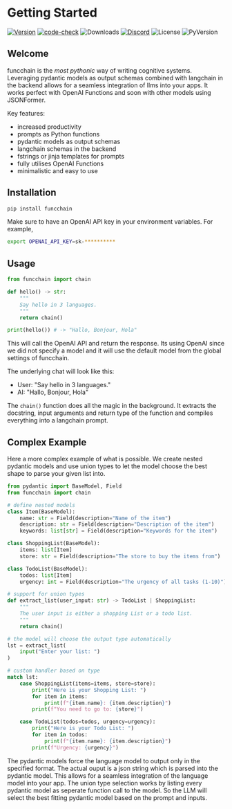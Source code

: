 # Getting Started

[![Version](https://badge.fury.io/py/funcchain.svg)](https://badge.fury.io/py/funcchain)
[![code-check](https://github.com/shroominic/funcchain/actions/workflows/code-check.yml/badge.svg)](https://github.com/shroominic/funcchain/actions/workflows/code-check.yml)
![Downloads](https://img.shields.io/pypi/dm/funcchain)
[![Discord](https://img.shields.io/discord/1192334452110659664?label=discord)](https://discord.gg/TrwWWMXdtR)
![License](https://img.shields.io/pypi/l/funcchain)
![PyVersion](https://img.shields.io/pypi/pyversions/funcchain)

## Welcome

funcchain is the *most pythonic* way of writing cognitive systems. Leveraging pydantic models as output schemas combined with langchain in the backend allows for a seamless integration of llms into your apps.
It works perfect with OpenAI Functions and soon with other models using JSONFormer.

Key features:

- increased productivity
- prompts as Python functions
- pydantic models as output schemas
- langchain schemas in the backend
- fstrings or jinja templates for prompts
- fully utilises OpenAI Functions
- minimalistic and easy to use

## Installation

```bash
pip install funcchain
```

Make sure to have an OpenAI API key in your environment variables. For example,

```bash
export OPENAI_API_KEY=sk-**********
```

## Usage

```python
from funcchain import chain

def hello() -> str:
    """
    Say hello in 3 languages.
    """
    return chain()

print(hello()) # -> "Hallo, Bonjour, Hola"
```

This will call the OpenAI API and return the response.
Its using OpenAI since we did not specify a model and it will use the default model from the global settings of funcchain.

The underlying chat will look like this:

- User: "Say hello in 3 languages."
- AI: "Hallo, Bonjour, Hola"

The `chain()` function does all the magic in the background. It extracts the docstring, input arguments and return type of the function and compiles everything into a langchain prompt.

## Complex Example

Here a more complex example of what is possible. We create nested pydantic models and use union types to let the model choose the best shape to parse your given list into.

```python
from pydantic import BaseModel, Field
from funcchain import chain

# define nested models
class Item(BaseModel):
    name: str = Field(description="Name of the item")
    description: str = Field(description="Description of the item")
    keywords: list[str] = Field(description="Keywords for the item")

class ShoppingList(BaseModel):
    items: list[Item]
    store: str = Field(description="The store to buy the items from")

class TodoList(BaseModel):
    todos: list[Item]
    urgency: int = Field(description="The urgency of all tasks (1-10)")

# support for union types
def extract_list(user_input: str) -> TodoList | ShoppingList:
    """
    The user input is either a shopping List or a todo list.
    """
    return chain()

# the model will choose the output type automatically
lst = extract_list(
    input("Enter your list: ")
)

# custom handler based on type
match lst:
    case ShoppingList(items=items, store=store):
        print("Here is your Shopping List: ")
        for item in items:
            print(f"{item.name}: {item.description}")
        print(f"You need to go to: {store}")

    case TodoList(todos=todos, urgency=urgency):
        print("Here is your Todo List: ")
        for item in todos:
            print(f"{item.name}: {item.description}")
        print(f"Urgency: {urgency}")
```

The pydantic models force the language model to output only in the specified format. The actual ouput is a json string which is parsed into the pydantic model. This allows for a seamless integration of the language model into your app.
The union type selection works by listing every pydantic model as seperate function call to the model. So the LLM will select the best fitting pydantic model based on the prompt and inputs.

